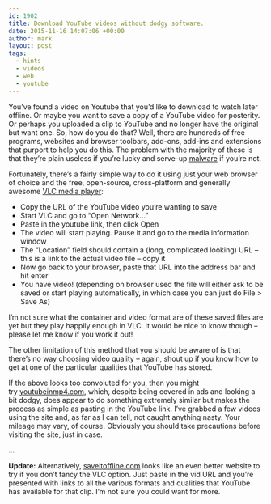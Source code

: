 ```yaml
---
id: 1902
title: Download YouTube videos without dodgy software.
date: 2015-11-16 14:07:06 +00:00
author: mark
layout: post
tags:
  - hints
  - videos
  - web
  - youtube
---
```

You&#8217;ve found a video on Youtube that you&#8217;d like to download to watch later offline. Or maybe you want to save a copy of a YouTube video for posterity. Or perhaps you uploaded a clip to YouTube and no longer have the original but want one. So, how do you do that? Well, there are hundreds of free programs, websites and browser toolbars, add-ons, add-ins and extensions that purport to help you do this. The problem with the majority of these is that they&#8217;re plain useless if you&#8217;re lucky and serve-up [malware](https://en.wikipedia.org/wiki/Malware) if you&#8217;re not.

Fortunately, there&#8217;s a fairly simple way to do it using just your web browser of choice and the free, open-source, cross-platform and generally awesome [VLC media player](http://www.videolan.org/vlc/):

  * Copy the URL of the YouTube video you&#8217;re wanting to save
  * Start VLC and go to &#8220;Open Network&#8230;&#8221;
  * Paste in the youtube link, then click Open
  * The video will start playing. Pause it and go to the media information window
  * The &#8220;Location&#8221; field should contain a (long, complicated looking) URL &#8211; this is a link to the actual video file &#8211; copy it
  * Now go back to your browser, paste that URL into the address bar and hit enter
  * You have video! (depending on browser used the file will either ask to be saved or start playing automatically, in which case you can just do File > Save As)

I&#8217;m not sure what the container and video format are of these saved files are yet but they play happily enough in VLC. It would be nice to know though &#8211; please let me know if you work it out!

The other limitation of this method that you should be aware of is that there&#8217;s no way choosing video quality &#8211; again, shout up if you know how to get at one of the particular qualities that YouTube has stored.

If the above looks too convoluted for you, then you might try [youtubeinmp4.com](http://youtubeinmp4.com/), which, despite being covered in ads and looking a bit dodgy, does appear to do something extremely similar but makes the process as simple as pasting in the YouTube link. I&#8217;ve grabbed a few videos using the site and, as far as I can tell, not caught anything nasty. Your mileage may vary, of course. Obviously you should take precautions before visiting the site, just in case.

<span style="color: #999999;">&#8230;</span>

**Update:** Alternatively, [saveitoffline.com](http://www.saveitoffline.com) looks like an even better website to try if you don&#8217;t fancy the VLC option. Just paste in the vid URL and you&#8217;re presented with links to all the various formats and qualities that YouTube has available for that clip. I&#8217;m not sure you could want for more.
